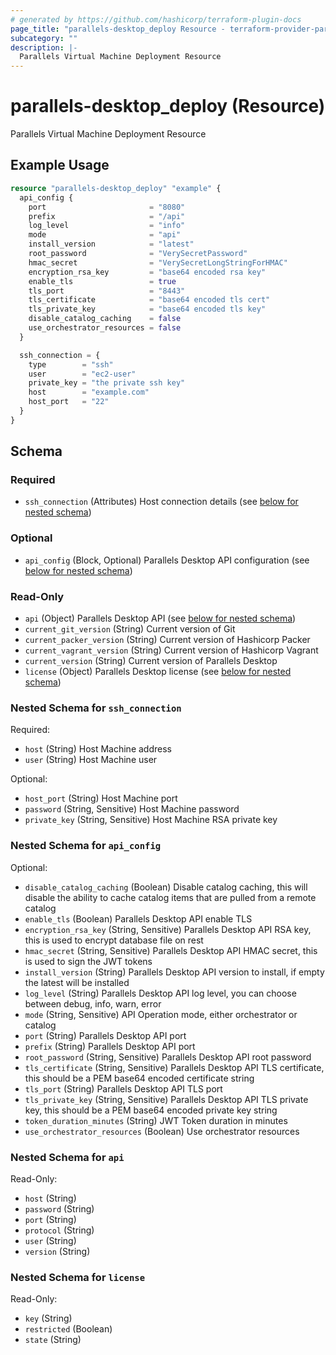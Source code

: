 ```yaml
---
# generated by https://github.com/hashicorp/terraform-plugin-docs
page_title: "parallels-desktop_deploy Resource - terraform-provider-parallels-desktop"
subcategory: ""
description: |-
  Parallels Virtual Machine Deployment Resource
---
```


# parallels-desktop_deploy (Resource)

Parallels Virtual Machine Deployment Resource

## Example Usage

```terraform
resource "parallels-desktop_deploy" "example" {
  api_config {
    port                       = "8080"
    prefix                     = "/api"
    log_level                  = "info"
    mode                       = "api"
    install_version            = "latest"
    root_password              = "VerySecretPassword"
    hmac_secret                = "VerySecretLongStringForHMAC"
    encryption_rsa_key         = "base64 encoded rsa key"
    enable_tls                 = true
    tls_port                   = "8443"
    tls_certificate            = "base64 encoded tls cert"
    tls_private_key            = "base64 encoded tls key"
    disable_catalog_caching    = false
    use_orchestrator_resources = false
  }

  ssh_connection = {
    type        = "ssh"
    user        = "ec2-user"
    private_key = "the private ssh key"
    host        = "example.com"
    host_port   = "22"
  }
}
```

<!-- schema generated by tfplugindocs -->
## Schema

### Required

- `ssh_connection` (Attributes) Host connection details (see [below for nested schema](#nestedatt--ssh_connection))

### Optional

- `api_config` (Block, Optional) Parallels Desktop API configuration (see [below for nested schema](#nestedblock--api_config))

### Read-Only

- `api` (Object) Parallels Desktop API (see [below for nested schema](#nestedatt--api))
- `current_git_version` (String) Current version of Git
- `current_packer_version` (String) Current version of Hashicorp Packer
- `current_vagrant_version` (String) Current version of Hashicorp Vagrant
- `current_version` (String) Current version of Parallels Desktop
- `license` (Object) Parallels Desktop license (see [below for nested schema](#nestedatt--license))

<a id="nestedatt--ssh_connection"></a>
### Nested Schema for `ssh_connection`

Required:

- `host` (String) Host Machine address
- `user` (String) Host Machine user

Optional:

- `host_port` (String) Host Machine port
- `password` (String, Sensitive) Host Machine password
- `private_key` (String, Sensitive) Host Machine RSA private key


<a id="nestedblock--api_config"></a>
### Nested Schema for `api_config`

Optional:

- `disable_catalog_caching` (Boolean) Disable catalog caching, this will disable the ability to cache catalog items that are pulled from a remote catalog
- `enable_tls` (Boolean) Parallels Desktop API enable TLS
- `encryption_rsa_key` (String, Sensitive) Parallels Desktop API RSA key, this is used to encrypt database file on rest
- `hmac_secret` (String, Sensitive) Parallels Desktop API HMAC secret, this is used to sign the JWT tokens
- `install_version` (String) Parallels Desktop API version to install, if empty the latest will be installed
- `log_level` (String) Parallels Desktop API log level, you can choose between debug, info, warn, error
- `mode` (String, Sensitive) API Operation mode, either orchestrator or catalog
- `port` (String) Parallels Desktop API port
- `prefix` (String) Parallels Desktop API port
- `root_password` (String, Sensitive) Parallels Desktop API root password
- `tls_certificate` (String, Sensitive) Parallels Desktop API TLS certificate, this should be a PEM base64 encoded certificate string
- `tls_port` (String) Parallels Desktop API TLS port
- `tls_private_key` (String, Sensitive) Parallels Desktop API TLS private key, this should be a PEM base64 encoded private key string
- `token_duration_minutes` (String) JWT Token duration in minutes
- `use_orchestrator_resources` (Boolean) Use orchestrator resources


<a id="nestedatt--api"></a>
### Nested Schema for `api`

Read-Only:

- `host` (String)
- `password` (String)
- `port` (String)
- `protocol` (String)
- `user` (String)
- `version` (String)


<a id="nestedatt--license"></a>
### Nested Schema for `license`

Read-Only:

- `key` (String)
- `restricted` (Boolean)
- `state` (String)
